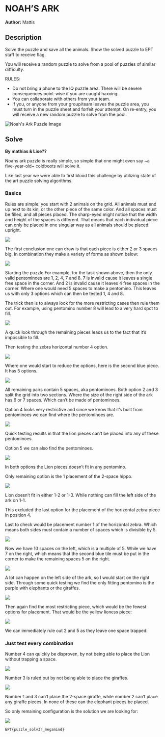  # NOAH’S ARK
**Author:** Mattis  

## Description
Solve the puzzle and save all the animals. Show the solved puzzle to EPT staff to receive flag.

You will receive a random puzzle to solve from a pool of puzzles of similar difficulty.

RULES:
- Do not bring a phone to the IQ puzzle area. There will be severe consequences point-wise if you are caught haxxing.
- You can collaborate with others from your team.
- If you, or anyone from your group/team leaves the puzzle area, you must turn in the puzzle sheet and forfeit your attempt. On re-entry, you will receive a new random puzzle to solve from the pool.

![Noah's Ark Puzzle Image](https://ministryark.com/katy/wp-content/uploads/2018/01/Noahs-Ark-960x675.jpg)

## Solve
**By mathias & Lise??**

Noahs ark puzzle is really simple, so simple that one might even say ~a five-year-old~ coldboots will solve it.

Like last year we were able to first blood this challenge by utilizing state of the art puzzle solving algorithms.

### Basics
Rules are simple: you start with 2 animals on the grid. All animals must end up next to its kin, or the other piece of the same color. And all spaces must be filled, and all pieces placed. The sharp-eyed might notice that the width and height of the spaces is different. That means that each individual piece can only be placed in one singular way as all animals should be placed upright.

![](1.png)

The first conclusion one can draw is that each piece is either 2 or 3 spaces big. In combination they make a variety of forms as shown below:

![](2.png)

Starting the puzzle
For example, for the task shown above, then the only valid pentominoes are 1, 2, 4, 7 and 8. 7 is invalid cause it leaves a single free space in the corner. And 2 is invalid cause it leaves 4 free spaces in the corner. Where one would need 5 spaces to make a pentomino. This leaves us with only 3 options which can then be tested 1, 4 and 8.

The trick then is to always look for the more restricting cases then rule them out. For example, using pentomino number 8 will lead to a very hard spot to fill.

![](3.png)

A quick look through the remaining pieces leads us to the fact that it’s impossible to fill.

Then testing the zebra horizontal number 4 option.

![](4.png)

Where one would start to reduce the options, here is the second blue piece. It has 5 options.

![](5.png)

All remaining pairs contain 5 spaces, aka pentominoes. Both option 2 and 3 split the grid into two sections. Where the size of the right side of the ark has 6 or 7 spaces. Which can’t be made of pentominoes.

Option 4 looks very restrictive and since we know that it’s built from pentominoes we can find where the pentominoes are.

![](6.png)

Quick testing results in that the lion pieces can’t be placed into any of these pentominoes.

Option 5 we can also find the pentominoes.

![](7.png)

In both options the Lion pieces doesn’t fit in any pentomino.

Only remaining option is the 1 placement of the 2-space hippo.

![](8.png)

Lion doesn’t fit in either 1-2 or 1-3. While nothing can fill the left side of the ark on 1-1.

This excluded the last option for the placement of the horizontal zebra piece in position 4.

Last to check would be placement number 1 of the horizontal zebra. Which means both sides must contain a number of spaces which is divisible by 5.

![](9.png)

Now we have 10 spaces on the left, which is a multiple of 5. While we have 7 on the right, which means that the second blue tile must be put in the corner to make the remaining spaces 5 on the right.

![](10.png)

A lot can happen on the left side of the ark, so I would start on the right side. Through some quick testing we find the only fitting pentomino is the purple with elephants or the giraffes.

![](11.png)

Then again find the most restricting piece, which would be the fewest options for placement. That would be the yellow lioness piece:

![](12.png)

We can immediately rule out 2 and 5 as they leave one space trapped.

### Just test every combination

Number 4 can quickly be disproven, by not being able to place the Lion without trapping a space.

![](13.png)

Number 3 is ruled out by not being able to place the giraffes.

![](14.png)

Number 1 and 3 can’t place the 2-space giraffe, while number 2 can’t place any giraffe pieces. In none of these can the elephant pieces be placed.

So only remaining configuration is the solution we are looking for:

![](15.png)

`EPT{puzzle_solv3r_megamind}`
